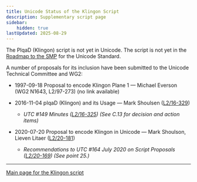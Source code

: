 ```yaml
---
title: Unicode Status of the Klingon Script
description: Supplementary script page
sidebar:
    hidden: true
lastUpdated: 2025-08-29
---
```


The PIqaD (Klingon) script is not yet in Unicode. The script is not yet in the [Roadmap to the SMP](http://www.unicode.org/roadmaps/smp/) for the Unicode Standard.

[comment]: # (end of intro)

[comment]: # (start of blocks)

[comment]: # (end of blocks)

[comment]: # (start of chars)

[comment]: # (end of chars)

[comment]: # (start of rest)

A number of proposals for its inclusion have been submitted to the Unicode Technical Committee and WG2:

- 1997-09-18 Proposal to encode Klingon Plane 1 — Michael Everson (WG2 N1643, L2/97-273) (no link available)

- 2016-11-04 pIqaD (Klingon) and its Usage — Mark Shoulsen ([L2/16-329](http://www.unicode.org/cgi-bin/GetMatchingDocs.pl?L2/16-329))

  - _UTC #149 Minutes ([L2/16-325](http://www.unicode.org/L2/L2016/16325.htm)) (See C.13 for decision and action items)_

- 2020-07-20 Proposal to encode Klingon in Unicode — Mark Shoulson, Lieven Litaer ([L2/20-181](http://www.unicode.org/cgi-bin/GetMatchingDocs.pl?L2/20-181))

  - _Recommendations to UTC #164 July 2020 on Script Proposals ([L2/20-169](https://www.unicode.org/L2/L2020/20169-script-adhoc-rept.pdf)) (See point 25.)_



<hr/>

[Main page for the Klingon script](/scrlang/scripts/piqd)


